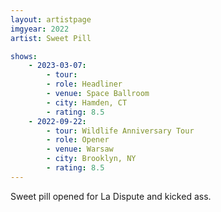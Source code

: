 ```yaml
---
layout: artistpage
imgyear: 2022
artist: Sweet Pill

shows:
    - 2023-03-07:
        - tour: 
        - role: Headliner
        - venue: Space Ballroom
        - city: Hamden, CT
        - rating: 8.5
    - 2022-09-22:
        - tour: Wildlife Anniversary Tour
        - role: Opener
        - venue: Warsaw
        - city: Brooklyn, NY
        - rating: 8.5
---
```

Sweet pill opened for La Dispute and kicked ass. 